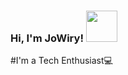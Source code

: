 ### Hi, I'm JoWiry! <img src=https://user-images.githubusercontent.com/71900299/225784472-f1eb0af5-d847-47a2-8de1-39f5eb509140.gif  width=50px height=50>


#I'm a Tech Enthusiast💻

